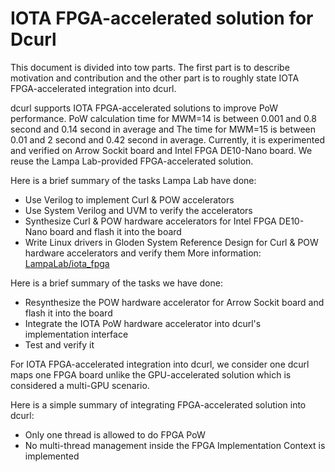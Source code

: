 
# IOTA FPGA-accelerated solution for Dcurl

This document is divided into tow parts. The first part is to describe motivation and contribution and the other part is to roughly state IOTA FPGA-accelerated integration into dcurl.

dcurl supports IOTA FPGA-accelerated solutions to improve PoW performance. PoW calculation time for MWM=14 is between 0.001 and 0.8 second and 0.14 second in average and The time for MWM=15 is between 0.01 and 2 second and 0.42 second in average. Currently, it is experimented and verified on Arrow Sockit board and Intel FPGA DE10-Nano board. We reuse the Lampa Lab-provided FPGA-accelerated solution. 

Here is a brief summary of the tasks Lampa Lab have done:
* Use Verilog to implement Curl & POW accelerators
* Use System Verilog and UVM to verify the accelerators
* Synthesize Curl & POW hardware accelerators for Intel FPGA DE10-Nano board and flash it into the board
* Write Linux drivers in Gloden System Reference Design for Curl & POW hardware accelerators and verify them
More information: [LampaLab/iota_fpga](https://github.com/LampaLab/iota_fpga)

Here is a brief summary of the tasks we have done:
* Resynthesize the POW hardware accelerator for Arrow Sockit board and flash it into the board
* Integrate the IOTA PoW hardware accelerator into dcurl's implementation interface
* Test and verify it

For IOTA FPGA-accelerated integration into dcurl, we consider one dcurl maps one FPGA board unlike the GPU-accelerated solution which is considered a multi-GPU scenario. 

Here is a simple summary of integrating FPGA-accelerated solution into dcurl:
* Only one thread is allowed to do FPGA PoW
* No multi-thread management inside the FPGA Implementation Context is implemented
